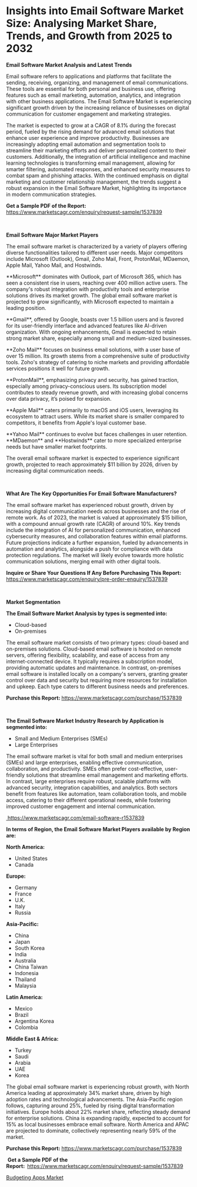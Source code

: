 <p><h1>Insights into Email Software Market Size: Analysing Market Share, Trends, and Growth from 2025 to 2032</h1></p><p><strong>Email Software Market Analysis and Latest Trends</strong></p>
<p><p>Email software refers to applications and platforms that facilitate the sending, receiving, organizing, and management of email communications. These tools are essential for both personal and business use, offering features such as email marketing, automation, analytics, and integration with other business applications. The Email Software Market is experiencing significant growth driven by the increasing reliance of businesses on digital communication for customer engagement and marketing strategies. </p><p>The market is expected to grow at a CAGR of 8.1% during the forecast period, fueled by the rising demand for advanced email solutions that enhance user experience and improve productivity. Businesses are increasingly adopting email automation and segmentation tools to streamline their marketing efforts and deliver personalized content to their customers. Additionally, the integration of artificial intelligence and machine learning technologies is transforming email management, allowing for smarter filtering, automated responses, and enhanced security measures to combat spam and phishing attacks. With the continued emphasis on digital marketing and customer relationship management, the trends suggest a robust expansion in the Email Software Market, highlighting its importance in modern communication strategies.</p></p>
<p><strong>Get a Sample PDF of the Report:&nbsp;</strong> <a href="https://www.marketscagr.com/enquiry/request-sample/1537839?utm_campaign=2097&utm_medium=2&utm_source=Github&utm_content=ia&utm_term=10032025&utm_id=email-software">https://www.marketscagr.com/enquiry/request-sample/1537839</a></p>
<p>&nbsp;</p>
<p><strong>Email Software Major Market Players</strong></p>
<p><p>The email software market is characterized by a variety of players offering diverse functionalities tailored to different user needs. Major competitors include Microsoft (Outlook), Gmail, Zoho Mail, Front, ProtonMail, MDaemon, Apple Mail, Yahoo Mail, and Hostwinds. </p><p>**Microsoft** dominates with Outlook, part of Microsoft 365, which has seen a consistent rise in users, reaching over 400 million active users. The company's robust integration with productivity tools and enterprise solutions drives its market growth. The global email software market is projected to grow significantly, with Microsoft expected to maintain a leading position.</p><p>**Gmail**, offered by Google, boasts over 1.5 billion users and is favored for its user-friendly interface and advanced features like AI-driven organization. With ongoing enhancements, Gmail is expected to retain strong market share, especially among small and medium-sized businesses.</p><p>**Zoho Mail** focuses on business email solutions, with a user base of over 15 million. Its growth stems from a comprehensive suite of productivity tools. Zoho's strategy of catering to niche markets and providing affordable services positions it well for future growth.</p><p>**ProtonMail**, emphasizing privacy and security, has gained traction, especially among privacy-conscious users. Its subscription model contributes to steady revenue growth, and with increasing global concerns over data privacy, it’s poised for expansion.</p><p>**Apple Mail** caters primarily to macOS and iOS users, leveraging its ecosystem to attract users. While its market share is smaller compared to competitors, it benefits from Apple's loyal customer base.</p><p>**Yahoo Mail** continues to evolve but faces challenges in user retention. **MDaemon** and **Hostwinds** cater to more specialized enterprise needs but have smaller market footprints.</p><p>The overall email software market is expected to experience significant growth, projected to reach approximately $11 billion by 2026, driven by increasing digital communication needs.</p></p>
<p>&nbsp;</p>
<p><strong>What Are The Key Opportunities For Email Software Manufacturers?</strong></p>
<p><p>The email software market has experienced robust growth, driven by increasing digital communication needs across businesses and the rise of remote work. As of 2023, the market is valued at approximately $15 billion, with a compound annual growth rate (CAGR) of around 10%. Key trends include the integration of AI for personalized communication, enhanced cybersecurity measures, and collaboration features within email platforms. Future projections indicate a further expansion, fueled by advancements in automation and analytics, alongside a push for compliance with data protection regulations. The market will likely evolve towards more holistic communication solutions, merging email with other digital tools.</p></p>
<p><strong>Inquire or Share Your Questions If Any Before Purchasing This Report:</strong> <a href="https://www.marketscagr.com/enquiry/pre-order-enquiry/1537839?utm_campaign=2097&utm_medium=2&utm_source=Github&utm_content=ia&utm_term=10032025&utm_id=email-software">https://www.marketscagr.com/enquiry/pre-order-enquiry/1537839</a></p>
<p>&nbsp;</p>
<p><strong>Market Segmentation</strong></p>
<p><strong>The Email Software Market Analysis by types is segmented into:</strong></p>
<p><ul><li>Cloud-based</li><li>On-premises</li></ul></p>
<p><p>The email software market consists of two primary types: cloud-based and on-premises solutions. Cloud-based email software is hosted on remote servers, offering flexibility, scalability, and ease of access from any internet-connected device. It typically requires a subscription model, providing automatic updates and maintenance. In contrast, on-premises email software is installed locally on a company's servers, granting greater control over data and security but requiring more resources for installation and upkeep. Each type caters to different business needs and preferences.</p></p>
<p><strong>Purchase this Report:&nbsp;</strong><a href="https://www.marketscagr.com/purchase/1537839?utm_campaign=2097&utm_medium=2&utm_source=Github&utm_content=ia&utm_term=10032025&utm_id=email-software">https://www.marketscagr.com/purchase/1537839</a></p>
<p>&nbsp;</p>
<p><strong>The Email Software Market Industry Research by Application is segmented into:</strong></p>
<p><ul><li>Small and Medium Enterprises (SMEs)</li><li>Large Enterprises</li></ul></p>
<p><p>The email software market is vital for both small and medium enterprises (SMEs) and large enterprises, enabling effective communication, collaboration, and productivity. SMEs often prefer cost-effective, user-friendly solutions that streamline email management and marketing efforts. In contrast, large enterprises require robust, scalable platforms with advanced security, integration capabilities, and analytics. Both sectors benefit from features like automation, team collaboration tools, and mobile access, catering to their different operational needs, while fostering improved customer engagement and internal communication.</p></p>
<p><a href="https://www.marketscagr.com/email-software-r1537839?utm_campaign=2097&utm_medium=2&utm_source=Github&utm_content=ia&utm_term=10032025&utm_id=email-software">&nbsp;https://www.marketscagr.com/email-software-r1537839</a></p>
<p><strong>In terms of Region, the Email Software Market Players available by Region are:</strong></p>
<p>
    <p> <strong> North America: </strong>
        <ul>
            <li>United States</li>
            <li>Canada</li>
        </ul>
        </p> 
    <p> <strong> Europe: </strong>
        <ul>
            <li>Germany</li>
            <li>France</li>
            <li>U.K.</li>
            <li>Italy</li>
            <li>Russia</li>
        </ul>
        </p> 
    <p> <strong> Asia-Pacific: </strong>
        <ul>
            <li>China</li>
            <li>Japan</li>
            <li>South Korea</li>
            <li>India</li>
            <li>Australia</li>
            <li>China Taiwan</li>
            <li>Indonesia</li>
            <li>Thailand</li>
            <li>Malaysia</li>
        </ul>
        </p> 
    <p> <strong> Latin America: </strong>
        <ul>
            <li>Mexico</li>
            <li>Brazil</li>
            <li>Argentina Korea</li>
            <li>Colombia</li>
        </ul>
        </p> 
    <p> <strong> Middle East & Africa: </strong>
        <ul>
            <li>Turkey</li>
            <li>Saudi</li>
            <li>Arabia</li>
            <li>UAE</li>
            <li>Korea</li>
        </ul>
    </p>
    </p>
<p><p>The global email software market is experiencing robust growth, with North America leading at approximately 34% market share, driven by high adoption rates and technological advancements. The Asia-Pacific region follows, capturing around 25%, fueled by rising digital transformation initiatives. Europe holds about 22% market share, reflecting steady demand for enterprise solutions. China is expanding rapidly, expected to account for 15% as local businesses embrace email software. North America and APAC are projected to dominate, collectively representing nearly 59% of the market.</p></p>
<p><strong>Purchase this Report: </strong><a href="https://www.marketscagr.com/purchase/1537839?utm_campaign=2097&utm_medium=2&utm_source=Github&utm_content=ia&utm_term=10032025&utm_id=email-software">https://www.marketscagr.com/purchase/1537839</a></p>
<p>&nbsp;<strong>Get a Sample PDF of the Report:&nbsp;&nbsp;</strong><a href="https://www.marketscagr.com/enquiry/request-sample/1537839?utm_campaign=2097&utm_medium=2&utm_source=Github&utm_content=ia&utm_term=10032025&utm_id=email-software">https://www.marketscagr.com/enquiry/request-sample/1537839</a></p>
<p><strong></strong></p>
<p><p><a href="https://github.com/stunzkocotpv/Market-Research-Report-List-1/blob/main/budgeting-apps-market.md?utm_campaign=2097&utm_medium=2&utm_source=Github&utm_content=ia&utm_term=10032025&utm_id=email-software">Budgeting Apps Market</a></p></p>